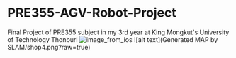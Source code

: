 # PRE355-AGV-Robot-Project
Final Project of PRE355 subject in my 3rd year at King Mongkut's University of Technology Thonburi
![image_from_ios](https://github.com/SPACEWALKER31552/PRE355-AGV-Robot-Project/assets/109845426/2b8b4f0a-070a-4d56-a518-bf3a80d3dee4)
![alt text](Generated MAP by SLAM/shop4.png?raw=true)
